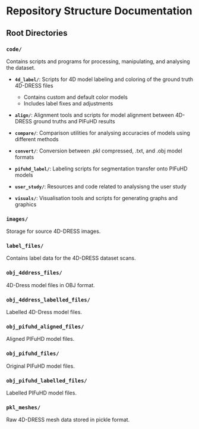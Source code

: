 # Repository Structure Documentation

## Root Directories

### `code/`
Contains scripts and programs for processing, manipulating, and analysing the dataset.

- **`4d_label/`**: Scripts for 4D model labeling and coloring of the ground truth 4D-DRESS files
  - Contains custom and default color models
  - Includes label fixes and adjustments

- **`align/`**: Alignment tools and scripts for model alignment between 4D-DRESS ground truths and PIFuHD results

- **`compare/`**: Comparison utilities for analysing accuracies of models using different methods

- **`convert/`**: Conversion between .pkl compressed, .txt, and .obj model formats

- **`pifuhd_label/`**: Labeling scripts for segmentation transfer onto PIFuHD models

- **`user_study/`**: Resources and code related to analysisng the user study

- **`visuals/`**: Visualisation tools and scripts for generating graphs and graphics

### `images/`
Storage for source 4D-DRESS images.

### `label_files/`
Contains label data for the 4D-DRESS dataset scans.

### `obj_4ddress_files/`
4D-Dress model files in OBJ format.

### `obj_4ddress_labelled_files/`
Labelled 4D-Dress model files.

### `obj_pifuhd_aligned_files/`
Aligned PIFuHD model files.

### `obj_pifuhd_files/`
Original PIFuHD model files.

### `obj_pifuhd_labelled_files/`
Labelled PIFuHD model files.

### `pkl_meshes/`
Raw 4D-DRESS mesh data stored in pickle format.